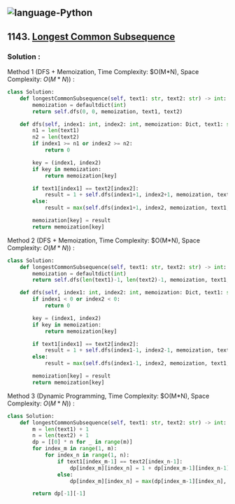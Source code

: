 ![language-Python](https://img.shields.io/badge/%20-Python-ffd43b?style=for-the-badge&logo=PYTHON)
---

## 1143. [Longest Common Subsequence](https://leetcode.com/problems/longest-common-subsequence)

### Solution :

Method 1 (DFS + Memoization, Time Complexity: $O(M*N), Space Complexity: $O(M*N)$) :
```python
class Solution:
    def longestCommonSubsequence(self, text1: str, text2: str) -> int:
        memoization = defaultdict(int)
        return self.dfs(0, 0, memoization, text1, text2)

    def dfs(self, index1: int, index2: int, memoization: Dict, text1: str, text2: str) -> int:
        n1 = len(text1)
        n2 = len(text2)
        if index1 >= n1 or index2 >= n2:
            return 0

        key = (index1, index2)
        if key in memoization:
            return memoization[key]

        if text1[index1] == text2[index2]:
            result = 1 + self.dfs(index1+1, index2+1, memoization, text1, text2)
        else:
            result = max(self.dfs(index1+1, index2, memoization, text1, text2), self.dfs(index1, index2+1, memoization, text1, text2))

        memoization[key] = result
        return memoization[key]
```

Method 2 (DFS + Memoization, Time Complexity: $O(M*N), Space Complexity: $O(M*N)$) :
```python
class Solution:
    def longestCommonSubsequence(self, text1: str, text2: str) -> int:
        memoization = defaultdict(int)
        return self.dfs(len(text1)-1, len(text2)-1, memoization, text1, text2)

    def dfs(self, index1: int, index2: int, memoization: Dict, text1: str, text2: str) -> int:
        if index1 < 0 or index2 < 0:
            return 0

        key = (index1, index2)
        if key in memoization:
            return memoization[key]

        if text1[index1] == text2[index2]:
            result = 1 + self.dfs(index1-1, index2-1, memoization, text1, text2)
        else:
            result = max(self.dfs(index1-1, index2, memoization, text1, text2), self.dfs(index1, index2-1, memoization, text1, text2))

        memoization[key] = result
        return memoization[key]
```

Method 3 (Dynamic Programming, Time Complexity: $O(M*N), Space Complexity: $O(M*N)$) :
```python
class Solution:
    def longestCommonSubsequence(self, text1: str, text2: str) -> int:
        m = len(text1) + 1
        n = len(text2) + 1
        dp = [[0] * n for _ in range(m)]
        for index_m in range(1, m):
            for index_n in range(1, n):
                if text1[index_m-1] == text2[index_n-1]:
                    dp[index_m][index_n] = 1 + dp[index_m-1][index_n-1]
                else:
                    dp[index_m][index_n] = max(dp[index_m-1][index_n], dp[index_m][index_n-1])

        return dp[-1][-1]
```
